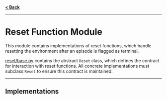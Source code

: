 [**< Back**](../README.md)

---

# Reset Function Module

This module contains implementations of reset functions, which handle resetting the environment after an episode is flagged as terminal.

[reset/base.py](./base.py) contains the abstract `Reset` class, which defines the contract for interaction with reset functions. All concrete implementations must subclass `Reset` to ensure this contract is maintained.

---

## Implementations

### 


